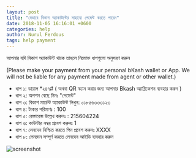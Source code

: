 ```yaml
---
layout: post
title: "যেভাবে বিকাশ অ্যাকাউন্টের সাহায্যে পেমেন্ট করতে পারেন"
date: 2018-11-05 16:16:01 +0600
categories: help
author: Nurul Ferdous
tags: help payment
---
```


আপনার যদি বিকাশ অ্যাকাউন্ট থাকে তাহলে নিমোক্ত ধাপগুলো অনুসরণ করুন

(Please make your payment from your personal bKash wallet or App. We will not be liable for any payment made from agent or other wallet.)

* ধাপ ১: ডায়াল *২৪৭# ( অথবা QR স্ক্যান করার জন্য আপনার Bkash অ্যাপ্লিকেশন ব্যবহার করুন )
* ধাপ ২: অপশন বেছে নিনঃ "পেমেন্ট"
* ধাপ ৩: বিকাশ মার্চেন্ট অ্যাকাউন্ট লিখুন:  ০১৮৫৬৩৩৩১২৩
* ধাপ ৪: টাকার পরিমাণঃ :  100
* ধাপ ৫: রেফারেন্স উল্লেখ করুনঃ :  215604224
* ধাপ ৬: কাউন্টার নম্বর প্রবেশ করুনঃ 1
* ধাপ ৭: লেনদেন নিশ্চিত করতে পিন প্রবেশ করুনঃ XXXX
* ধাপ ৮: লেনদেন সম্পূর্ণ করতে লেনদেন আইডি ব্যবহার করুন

![screenshot](https://www.dropbox.com/s/rtbhvn2sjhxki8g/Screenshot%202018-11-06%2017.07.11.png?dl=1)
